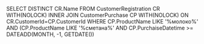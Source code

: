 SELECT DISTINCT CR.Name FROM CustomerRegistration CR WITH(NOLOCK) INNER JOIN CustomerPurchase CP WITH(NOLOCK) ON CR.CustomerId=CP.CustomerId WHERE CP.ProductName LIKE '%молоко%' AND (CP.ProductName LIKE '%сметана%' AND CP.PurchaiseDatetime >= DATEADD(MONTH, -1, GETDATE())
